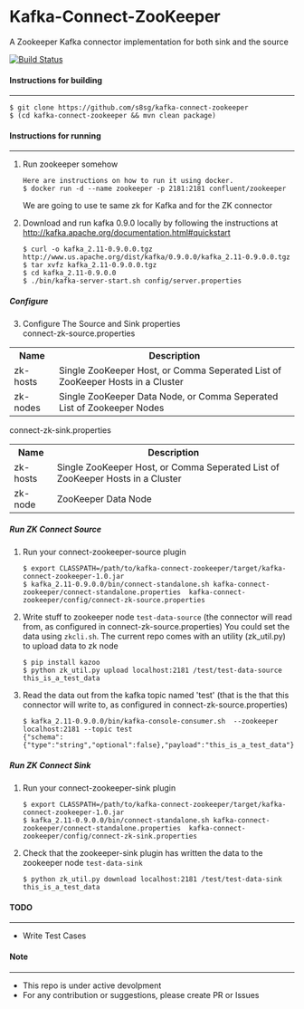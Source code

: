 # Kafka-Connect-ZooKeeper
A Zookeeper Kafka connector implementation for both sink and the source

[![Build Status](https://travis-ci.org/s8sg/kafka-connect-zookeeper.svg?branch=master)](https://travis-ci.org/s8sg/kafka-connect-zookeeper)


#### Instructions for building
-------------------------
```
$ git clone https://github.com/s8sg/kafka-connect-zookeeper
$ (cd kafka-connect-zookeeper && mvn clean package)
```
    
#### Instructions for running
------------------------
1.  Run zookeeper somehow
    ```
    Here are instructions on how to run it using docker.
    $ docker run -d --name zookeeper -p 2181:2181 confluent/zookeeper
    ```
    We are going to use te same zk for Kafka and for the ZK connector

2.  Download and run kafka 0.9.0 locally by following the instructions at http://kafka.apache.org/documentation.html#quickstart
    ```
    $ curl -o kafka_2.11-0.9.0.0.tgz http://www.us.apache.org/dist/kafka/0.9.0.0/kafka_2.11-0.9.0.0.tgz
    $ tar xvfz kafka_2.11-0.9.0.0.tgz
    $ cd kafka_2.11-0.9.0.0
    $ ./bin/kafka-server-start.sh config/server.properties
    ```
##### Configure
    
3.  Configure The Source and Sink properties  
connect-zk-source.properties        
<table class="data-table">
        <tbody>
            <tr>
                <th>Name</th>
                <th>Description</th>
            </tr>
            <tr>
                <td>zk-hosts</td>
                <td>Single ZooKeeper Host, or Comma Seperated List of ZooKeeper Hosts in a Cluster</td>
            </tr>
            <tr>
                <td>zk-nodes</td>
                <td>Single ZooKeeper Data Node, or Comma Seperated List of Zookeeper Nodes</td>
            </tr>
        </tbody>
</table>
connect-zk-sink.properties   
<table class="data-table">
        <tbody>
            <tr>
                <th>Name</th>
                <th>Description</th>
            </tr>
            <tr>
                <td>zk-hosts</td>
                <td>Single ZooKeeper Host, or Comma Seperated List of ZooKeeper Hosts in a Cluster</td>
            </tr>
            <tr>
                <td>zk-node</td>
                <td>ZooKeeper Data Node</td>
            </tr>
        </tbody>
 </table>
    
   
##### Run ZK Connect Source
    
1.  Run your connect-zookeeper-source plugin
    ```
    $ export CLASSPATH=/path/to/kafka-connect-zookeeper/target/kafka-connect-zookeeper-1.0.jar
    $ kafka_2.11-0.9.0.0/bin/connect-standalone.sh kafka-connect-zookeeper/connect-standalone.properties  kafka-connect-zookeeper/config/connect-zk-source.properties
    ```
    
2.  Write stuff to zookeeper node `test-data-source` (the connector will read from, as configured in connect-zk-source.properties)
    You could set the data using `zkcli.sh`. The current repo comes with an utility (zk_util.py) to upload data to zk node
    ```
    $ pip install kazoo
    $ python zk_util.py upload localhost:2181 /test/test-data-source this_is_a_test_data
    ```
    
3.  Read the data out from the kafka topic named 'test' (that is the that this connector will write to, as configured in connect-zk-source.properties)
    ```
    $ kafka_2.11-0.9.0.0/bin/kafka-console-consumer.sh  --zookeeper localhost:2181 --topic test
    {"schema":{"type":"string","optional":false},"payload":"this_is_a_test_data"}
    ```
   
##### Run ZK Connect Sink
    
1.  Run your connect-zookeeper-sink plugin
    ```
    $ export CLASSPATH=/path/to/kafka-connect-zookeeper/target/kafka-connect-zookeeper-1.0.jar
    $ kafka_2.11-0.9.0.0/bin/connect-standalone.sh kafka-connect-zookeeper/connect-standalone.properties  kafka-connect-zookeeper/config/connect-zk-sink.properties
    ```

2.  Check that the zookeeper-sink plugin has written the data to the zookeeper node `test-data-sink`
    ```
    $ python zk_util.py download localhost:2181 /test/test-data-sink
    this_is_a_test_data
    ```


#### TODO  
------------------------
* Write Test Cases

#### Note  
------------------------
* This repo is under active devolpment
* For any contribution or suggestions, please create PR or Issues
